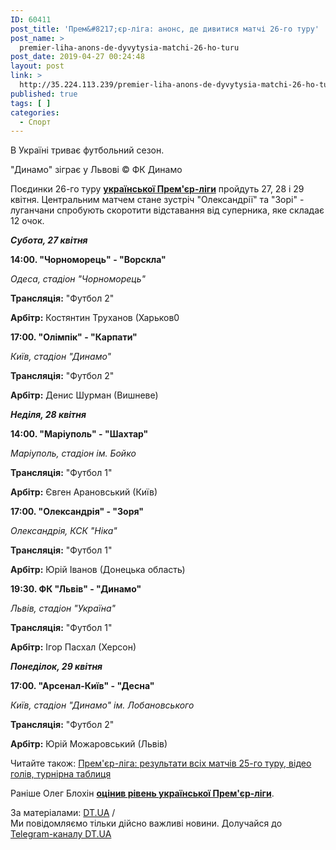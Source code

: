 ```yaml
---
ID: 60411
post_title: 'Прем&#8217;єр-ліга: анонс, де дивитися матчі 26-го туру'
post_name: >
  premier-liha-anons-de-dyvytysia-matchi-26-ho-turu
post_date: 2019-04-27 00:24:48
layout: post
link: >
  http://35.224.113.239/premier-liha-anons-de-dyvytysia-matchi-26-ho-turu/
published: true
tags: [ ]
categories:
  - Спорт
---
```

<div class="summary" itemprop="alternativeHeadline">
<p>В Україні триває футбольний сезон.</p>
</div>
<div class="bottom_block">
<div class="picture">
<div class="top_photo top">
<div class="frame_image"> <img class="img" src="https://image.zn.ua/media/images/645x426/Apr2019/229168.jpg" alt title="123"></div>
<span class="photo_descr"><span class="title">"Динамо" зіграє у Львові</span> <span class="source 1">© ФК Динамо</span></span></div>
</div>
<div class="article_body">
<div class="text">
<p>Поєдинки 26-го туру <strong><a href="https://dt.ua/SPORT/prem-yer-liga-anons-de-divitisya-matchi-24-go-turu-308374_.html" target="_blank" rel="noopener noreferrer">української Прем'єр-ліги</a></strong> пройдуть 27, 28 і 29 квітня. Центральним матчем стане зустріч "Олександрії" та "Зорі" - луганчани спробують скоротити відставання від суперника, яке складає 12 очок.</p>
<p><em><strong>Субота, 27 квітня</strong></em></p>
<p><strong>14:00. "Чорноморець" - "Ворскла"</strong></p>
<p><em>Одеса, стадіон "Чорноморець"</em></p>
<p><strong>Трансляція:</strong> "Футбол 2"</p>
<p><strong>Арбітр:</strong> Костянтин Труханов (Харьков0</p>
<p><strong>17:00. "Олімпік" - "Карпати"</strong></p>
<p><em>Київ, стадіон "Динамо"</em></p>
<p><strong>Трансляція:</strong> "Футбол 2"</p>
<p><strong>Арбітр:</strong> Денис Шурман (Вишневе)</p>
<p><em><strong>Неділя, 28 квітня</strong></em></p>
<p><strong>14:00. "Маріуполь" - "Шахтар"</strong></p>
<p><em>Маріуполь, стадіон ім. Бойко</em></p>
<p><strong>Трансляція:</strong> "Футбол 1"</p>
<p><strong>Арбітр:</strong> Євген Арановський (Київ)</p>
<p><strong>17:00. "Олександрія" - "Зоря"</strong></p>
<p><em>Олександрія, КСК "Ніка"</em></p>
<p><strong>Трансляція:</strong> "Футбол 1"</p>
<p><strong>Арбітр:</strong> Юрій Іванов (Донецька область)</p>
<p><strong>19:30. ФК "Львів" - "Динамо"</strong></p>
<p><em>Львів, стадіон "Україна"</em></p>
<p><strong>Трансляція:</strong> "Футбол 1"</p>
<p><strong>Арбітр:</strong> Ігор Пасхал (Херсон)</p>
<p><em><strong>Понеділок, 29 квітня</strong></em></p>
<p><strong>17:00. "Арсенал-Київ" - "Десна"</strong></p>
<p><em>Київ, стадіон "Динамо" ім. Лобановського</em></p>
<p><strong>Трансляція:</strong> "Футбол 2"</p>
<p><strong>Арбітр:</strong> Юрій Можаровський (Львів)</p>
<div class="article_attached acenter">Читайте також: <a href="https://dt.ua/SPORT/prem-yer-liga-rezultati-vsih-matchiv-25-go-turu-video-goliv-turnirna-tablicya-309587_.html">Прем'єр-ліга: результати всіх матчів 25-го туру, відео голів, турнірна таблиця</a></div>
<p>Раніше Олег Блохін <strong><a href="https://dt.ua/SPORT/blohin-ociniv-riven-ukrayinskoyi-prem-yer-ligi-308200_.html" target="_blank" rel="noopener noreferrer">оцінив рівень української Прем'єр-ліги</a></strong>.</p>
</div>
</div>
<span class="link"><span class="source_caption">За матеріалами: <a href="https://dt.ua/go/aHR0cDovL3puLnVhLw==" target="_blank" rel="nofollow noopener noreferrer">DT.UA</a> <span class="divider">/</span></span></span>
<div class="telegram">Ми повідомляємо тільки дійсно важливі новини. Долучайся до <a href="https://t.me/znua_live">Telegram-каналу DT.UA</a></div> </div>

